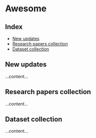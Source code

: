 
# Awesome


## Index

- [New updates](#new-updates)
- [Research papers collection](#research-papers-collection)
- [Dataset collection](#dataset-collection)

## New updates

...content...

## Research papers collection

...content...

## Dataset collection

...content...

